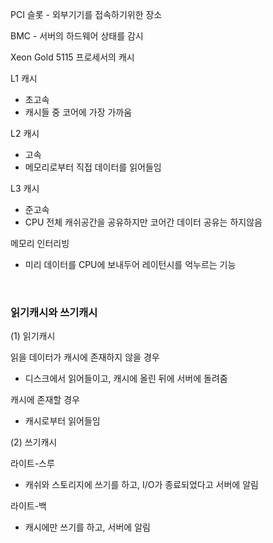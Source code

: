 PCI 슬롯 - 외부기기를 접속하기위한 장소 

BMC - 서버의 하드웨어 상태를 감시

Xeon Gold 5115 프로세서의 캐시 

L1 캐시  
- 초고속
- 캐시들 중 코어에 가장 가까움  

L2 캐시  
- 고속 
- 메모리로부터 직접 데이터를 읽어들임
  

L3 캐시  
- 준고속  
- CPU 전체 캐쉬공간을 공유하지만 코어간 데이터 공유는 하지않음

메모리 인터리빙  

- 미리 데이터를 CPU에 보내두어 레이턴시를 억누르는 기능

<br>

### 읽기캐시와 쓰기캐시

(1) 읽기캐시  

읽을 데이터가 캐시에 존재하지 않을 경우 
* 디스크에서 읽어들이고, 캐시에 올린 뒤에 서버에 돌려줌

캐시에 존재할 경우
* 캐시로부터 읽어들임

(2) 쓰기캐시  

라이트-스루
* 캐쉬와 스토리지에 쓰기를 하고, I/O가 종료되었다고 서버에 알림

라이트-백
* 캐시에만 쓰기를 하고, 서버에 알림